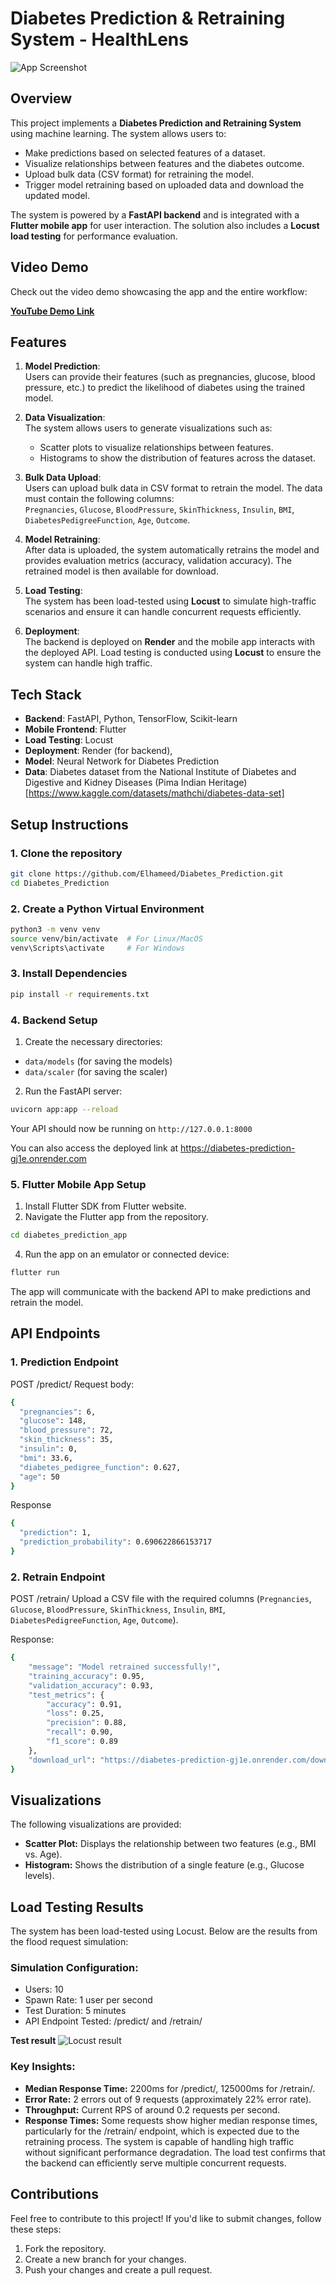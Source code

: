 # Diabetes Prediction & Retraining System - HealthLens

![App Screenshot](https://github.com/Elhameed/Diabetes_Prediction/blob/main/homepage_screenshot.png)

## Overview

This project implements a **Diabetes Prediction and Retraining System** using machine learning. The system allows users to:
- Make predictions based on selected features of a dataset.
- Visualize relationships between features and the diabetes outcome.
- Upload bulk data (CSV format) for retraining the model.
- Trigger model retraining based on uploaded data and download the updated model.

The system is powered by a **FastAPI backend** and is integrated with a **Flutter mobile app** for user interaction. The solution also includes a **Locust load testing** for performance evaluation.

## Video Demo

Check out the video demo showcasing the app and the entire workflow:

[**YouTube Demo Link**](https://youtu.be/a7lQ261uFdI)

## Features

1. **Model Prediction**:  
   Users can provide their features (such as pregnancies, glucose, blood pressure, etc.) to predict the likelihood of diabetes using the trained model.

2. **Data Visualization**:  
   The system allows users to generate visualizations such as:
   - Scatter plots to visualize relationships between features.
   - Histograms to show the distribution of features across the dataset.

3. **Bulk Data Upload**:  
   Users can upload bulk data in CSV format to retrain the model. The data must contain the following columns:  
   `Pregnancies`, `Glucose`, `BloodPressure`, `SkinThickness`, `Insulin`, `BMI`, `DiabetesPedigreeFunction`, `Age`, `Outcome`.

4. **Model Retraining**:  
   After data is uploaded, the system automatically retrains the model and provides evaluation metrics (accuracy, validation accuracy). The retrained model is then available for download.

5. **Load Testing**:  
   The system has been load-tested using **Locust** to simulate high-traffic scenarios and ensure it can handle concurrent requests efficiently.

6. **Deployment**:  
   The backend is deployed on **Render** and the mobile app interacts with the deployed API. Load testing is conducted using **Locust** to ensure the system can handle high traffic.

## Tech Stack

- **Backend**: FastAPI, Python, TensorFlow, Scikit-learn
- **Mobile Frontend**: Flutter
- **Load Testing**: Locust
- **Deployment**: Render (for backend), 
- **Model**: Neural Network for Diabetes Prediction
- **Data**: Diabetes dataset from the National Institute of Diabetes and Digestive and Kidney Diseases (Pima Indian Heritage) [https://www.kaggle.com/datasets/mathchi/diabetes-data-set]

## Setup Instructions

### 1. Clone the repository
```bash
git clone https://github.com/Elhameed/Diabetes_Prediction.git
cd Diabetes_Prediction
```

### 2. Create a Python Virtual Environment
```bash
python3 -m venv venv
source venv/bin/activate  # For Linux/MacOS
venv\Scripts\activate     # For Windows
```

### 3. Install Dependencies
```bash
pip install -r requirements.txt
```

### 4. Backend Setup
1. Create the necessary directories:

- `data/models` (for saving the models)
- `data/scaler` (for saving the scaler)
  
2. Run the FastAPI server:
```bash
uvicorn app:app --reload
```
Your API should now be running on `http://127.0.0.1:8000`

You can also access the deployed link at https://diabetes-prediction-gj1e.onrender.com

### 5.  Flutter Mobile App Setup
1. Install Flutter SDK from Flutter website.
2. Navigate the Flutter app from the repository.
```bash
cd diabetes_prediction_app
```
4. Run the app on an emulator or connected device:
```bash
flutter run
```
The app will communicate with the backend API to make predictions and retrain the model.

## API Endpoints

### 1. Prediction Endpoint

POST /predict/
Request body:

```bash
{
  "pregnancies": 6,
  "glucose": 148,
  "blood_pressure": 72,
  "skin_thickness": 35,
  "insulin": 0,
  "bmi": 33.6,
  "diabetes_pedigree_function": 0.627,
  "age": 50
}
```

Response

```bash
{
  "prediction": 1,
  "prediction_probability": 0.690622866153717
}

```

### 2. Retrain Endpoint
POST /retrain/
Upload a CSV file with the required columns (`Pregnancies`, `Glucose`, `BloodPressure`, `SkinThickness`, `Insulin`, `BMI`, `DiabetesPedigreeFunction`, `Age`, `Outcome`).

Response:
```bash
{
    "message": "Model retrained successfully!",
    "training_accuracy": 0.95,
    "validation_accuracy": 0.93,
    "test_metrics": {
        "accuracy": 0.91,
        "loss": 0.25,
        "precision": 0.88,
        "recall": 0.90,
        "f1_score": 0.89
    },
    "download_url": "https://diabetes-prediction-gj1e.onrender.com/download_model/data/models/diabetes_model_retrained.h5"
}
```

## Visualizations
The following visualizations are provided:

- **Scatter Plot:** Displays the relationship between two features (e.g., BMI vs. Age).
- **Histogram:** Shows the distribution of a single feature (e.g., Glucose levels).

## Load Testing Results
The system has been load-tested using Locust. Below are the results from the flood request simulation:

### Simulation Configuration:
- Users: 10
- Spawn Rate: 1 user per second
- Test Duration: 5 minutes
- API Endpoint Tested: /predict/ and /retrain/
  
**Test result**
![Locust result](https://github.com/Elhameed/Diabetes_Prediction/blob/main/Locust_test_result.png)

### Key Insights:
- **Median Response Time:** 2200ms for /predict/, 125000ms for /retrain/.
- **Error Rate:** 2 errors out of 9 requests (approximately 22% error rate).
- **Throughput:** Current RPS of around 0.2 requests per second.
- **Response Times:** Some requests show higher median response times, particularly for the /retrain/ endpoint, which is expected due to the retraining process. The system is capable of handling high traffic without significant performance degradation. The load test confirms that the backend can efficiently serve multiple concurrent requests.

## Contributions
Feel free to contribute to this project! If you'd like to submit changes, follow these steps:

1. Fork the repository.
2. Create a new branch for your changes.
3. Push your changes and create a pull request.
